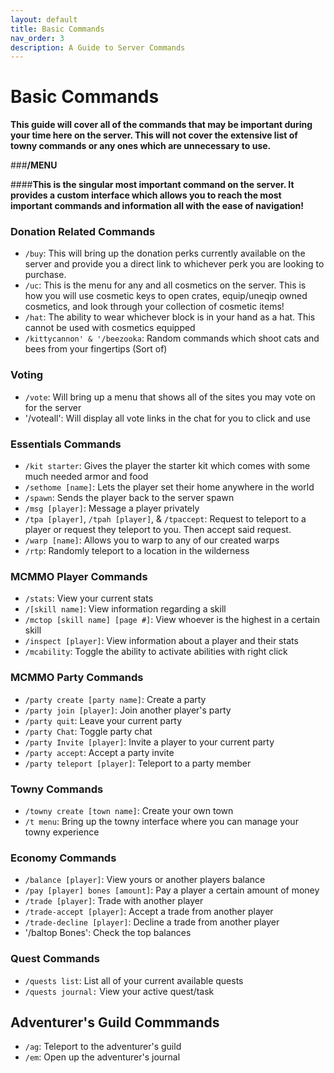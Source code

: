 ```yaml
---
layout: default
title: Basic Commands
nav_order: 3
description: A Guide to Server Commands
---
```


# **Basic Commands**

**This guide will cover all of the commands that may be important during your time here on the server. This will not cover the extensive list of towny commands or any ones which are unnecessary to use.**

###**/MENU**

####**This is the singular most important command on the server. It provides a custom interface which allows you to reach the most important commands and information all with the ease of navigation!**

### **Donation Related Commands**

- `/buy`: This will bring up the donation perks currently available on the server and provide you a direct link to whichever perk you are looking to purchase.
- `/uc`: This is the menu for any and all cosmetics on the server. This is how you will use cosmetic keys to open crates, equip/uneqip owned cosmetics, and look through your collection of cosmetic items!
- `/hat`: The ability to wear whichever block is in your hand as a hat. This cannot be used with cosmetics equipped 
- `/kittycannon' & '/beezooka`: Random commands which shoot cats and bees from your fingertips (Sort of)

### **Voting**

- `/vote`: Will bring up a menu that shows all of the sites you may vote on for the server
- '/voteall': Will display all vote links in the chat for you to click and use

### **Essentials Commands**
- `/kit starter`: Gives the player the starter kit which comes with some much needed armor and food
- `/sethome [name]`: Lets the player set their home anywhere in the world
- `/spawn`: Sends the player back to the server spawn
- `/msg [player]`: Message a player privately
- `/tpa [player]`, `/tpah [player]`, & `/tpaccept`: Request to teleport to a player or request they teleport to you. Then accept said request.
- `/warp [name]`: Allows you to warp to any of our created warps
- `/rtp`: Randomly teleport to a location in the wilderness

### **MCMMO Player Commands**
- `/stats`: View your current stats
- `/[skill name]`: View information regarding a skill
- `/mctop [skill name] [page #]`: View whoever is the highest in a certain skill
- `/inspect [player]`: View information about a player and their stats
- `/mcability`: Toggle the ability to activate abilities with right click

### **MCMMO Party Commands**
- `/party create [party name]`: Create a party
- `/party join [player]`: Join another player's party
- `/party quit`: Leave your current party
- `/party Chat`: Toggle party chat
- `/party Invite [player]`: Invite a player to your current party
- `/party accept`: Accept a party invite
- `/party teleport [player]`: Teleport to a party member

### **Towny Commands**
- `/towny create [town name]`: Create your own town
- `/t menu`: Bring up the towny interface where you can manage your towny experience

### **Economy Commands**
- `/balance [player]`: View yours or another players balance
- `/pay [player] bones [amount]`: Pay a player a certain amount of money
- `/trade [player]`: Trade with another player
- `/trade-accept [player]`: Accept a trade from another player
- `/trade-decline [player]`: Decline a trade from another player
- '/baltop Bones': Check the top balances

### **Quest Commands**
- `/quests list`: List all of your current available quests
- `/quests journal:` View your active quest/task

## **Adventurer's Guild Commmands**
- `/ag`: Teleport to the adventurer's guild
- `/em`: Open up the adventurer's journal


